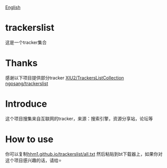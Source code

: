 [English](https://github.com/hhm1/trackerslist/blob/master/README-EN.md)
# trackerslist
这是一个tracker集合
# Thanks
感谢以下项目提供部分tracker 
[XIU2/TrackersListCollection](https://github.com/XIU2/TrackersListCollection)  
[ngosang/trackerslist](https://github.com/ngosang/trackerslist)
# Introduce
这个项目搜集来自互联网的tracker，来源：搜索引擎，资源分享站，论坛等
# How to use
你可以复制[hhm1.github.io/trackerslist/all.txt](hhm1.github.io/trackerslist/all.txt) 然后粘贴到bt下载器上，如果你对这个项目感兴趣的话，请给⭐

